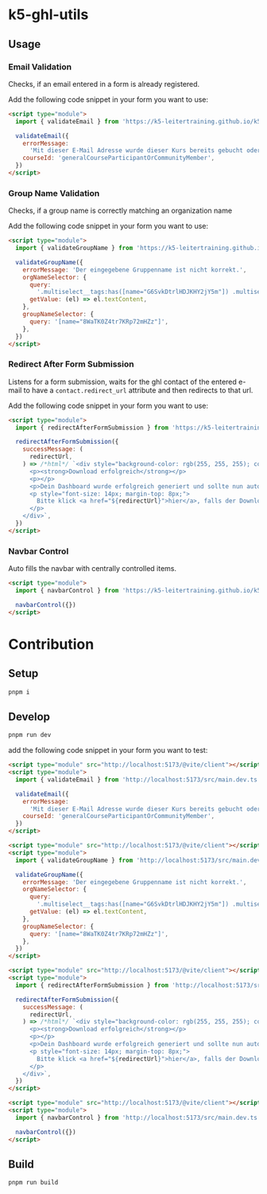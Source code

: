 # k5-ghl-utils

## Usage

### Email Validation

Checks, if an email entered in a form is already registered.

Add the following code snippet in your form you want to use:

```html
<script type="module">
  import { validateEmail } from 'https://k5-leitertraining.github.io/k5-ghl-utils/k5-ghl-utils.js'

  validateEmail({
    errorMessage:
      'Mit dieser E-Mail Adresse wurde dieser Kurs bereits gebucht oder eine Ortsgruppe erstellt. Bitte verwende eine andere E-Mail Adresse.',
    courseId: 'generalCourseParticipantOrCommunityMember',
  })
</script>
```

### Group Name Validation

Checks, if a group name is correctly matching an organization name

Add the following code snippet in your form you want to use:

```html
<script type="module">
  import { validateGroupName } from 'https://k5-leitertraining.github.io/k5-ghl-utils/k5-ghl-utils.js'

  validateGroupName({
    errorMessage: 'Der eingegebene Gruppenname ist nicht korrekt.',
    orgNameSelector: {
      query:
        '.multiselect__tags:has([name="G6SvkDtrlHDJKHY2jY5m"]) .multiselect__single',
      getValue: (el) => el.textContent,
    },
    groupNameSelector: {
      query: '[name="8WaTK0Z4tr7KRp72mHZz"]',
    },
  })
</script>
```

### Redirect After Form Submission

Listens for a form submission, waits for the ghl contact of the entered e-mail to have a `contact.redirect_url` attribute and then redirects to that url.

Add the following code snippet in your form you want to use:

```html
<script type="module">
  import { redirectAfterFormSubmission } from 'https://k5-leitertraining.github.io/k5-ghl-utils/k5-ghl-utils.js'

  redirectAfterFormSubmission({
    successMessage: (
      redirectUrl,
    ) => /*html*/ `<div style="background-color: rgb(255, 255, 255); color: rgb(0, 0, 0); font-size: 18px; font-family: Barlow; font-weight: 500; width: 100%; max-width: 500px; margin: auto; min-height: 100px;">
      <p><strong>Download erfolgreich</strong></p>
      <p></p>
      <p>Dein Dashboard wurde erfolgreich generiert und sollte nun automatisch heruntergeladen werden. Bitte überprüfe deinen Downloads Ordner.</p>
      <p style="font-size: 14px; margin-top: 8px;">
        Bitte klick <a href="${redirectUrl}">hier</a>, falls der Download nicht automatisch startet.
      </p>
    </div>`,
  })
</script>
```

### Navbar Control

Auto fills the navbar with centrally controlled items.

```html
<script type="module">
  import { navbarControl } from 'https://k5-leitertraining.github.io/k5-ghl-utils/k5-ghl-utils.js'

  navbarControl({})
</script>
```

# Contribution

## Setup

```bash
pnpm i
```

## Develop

```bash
pnpm run dev
```

add the following code snippet in your form you want to test:

```html
<script type="module" src="http://localhost:5173/@vite/client"></script>
<script type="module">
  import { validateEmail } from 'http://localhost:5173/src/main.dev.ts'

  validateEmail({
    errorMessage:
      'Mit dieser E-Mail Adresse wurde dieser Kurs bereits gebucht oder eine Ortsgruppe erstellt. Bitte verwende eine andere E-Mail Adresse.',
    courseId: 'generalCourseParticipantOrCommunityMember',
  })
</script>
```

```html
<script type="module" src="http://localhost:5173/@vite/client"></script>
<script type="module">
  import { validateGroupName } from 'http://localhost:5173/src/main.dev.ts'

  validateGroupName({
    errorMessage: 'Der eingegebene Gruppenname ist nicht korrekt.',
    orgNameSelector: {
      query:
        '.multiselect__tags:has([name="G6SvkDtrlHDJKHY2jY5m"]) .multiselect__single',
      getValue: (el) => el.textContent,
    },
    groupNameSelector: {
      query: '[name="8WaTK0Z4tr7KRp72mHZz"]',
    },
  })
</script>
```

```html
<script type="module" src="http://localhost:5173/@vite/client"></script>
<script type="module">
  import { redirectAfterFormSubmission } from 'http://localhost:5173/src/main.dev.ts'

  redirectAfterFormSubmission({
    successMessage: (
      redirectUrl,
    ) => /*html*/ `<div style="background-color: rgb(255, 255, 255); color: rgb(0, 0, 0); font-size: 18px; font-family: Barlow; font-weight: 500; width: 100%; max-width: 500px; margin: auto; min-height: 100px;">
      <p><strong>Download erfolgreich</strong></p>
      <p></p>
      <p>Dein Dashboard wurde erfolgreich generiert und sollte nun automatisch heruntergeladen werden. Bitte überprüfe deinen Downloads Ordner.</p>
      <p style="font-size: 14px; margin-top: 8px;">
        Bitte klick <a href="${redirectUrl}">hier</a>, falls der Download nicht automatisch startet.
      </p>
    </div>`,
  })
</script>
```

```html
<script type="module" src="http://localhost:5173/@vite/client"></script>
<script type="module">
  import { navbarControl } from 'http://localhost:5173/src/main.dev.ts'

  navbarControl({})
</script>
```

## Build

```bash
pnpm run build
```
